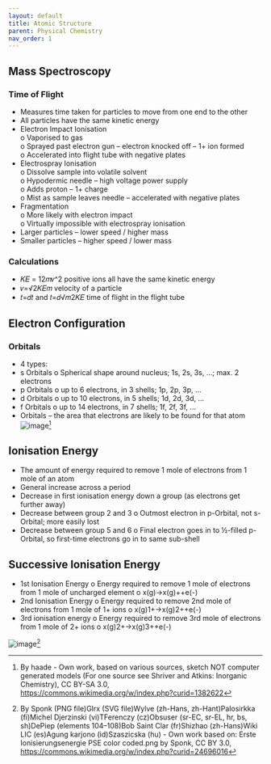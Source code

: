 ```yaml
---
layout: default
title: Atomic Structure
parent: Physical Chemistry
nav_order: 1
---
```


## Mass Spectroscopy  
### Time of Flight  
- Measures time taken for particles to move from one end to the other  
- All particles have the same kinetic energy  
- Electron Impact Ionisation  
	o Vaporised to gas   
	o Sprayed past electron gun – electron knocked off – 1+ ion formed  
	o Accelerated into flight tube with negative plates  
- Electrospray Ionisation  
	o Dissolve sample into volatile solvent  
	o Hypodermic needle – high voltage power supply  
	o Adds proton – 1+ charge  
	o Mist as sample leaves needle – accelerated with negative plates  
- Fragmentation  
	o More likely with electron impact  
	o Virtually impossible with electrospray ionisation  
- Larger particles – lower speed / higher mass  
- Smaller particles – higher speed / lower mass  
  
### Calculations  
- 𝐾𝐸 = 12𝑚𝑣^2 positive ions all have the same kinetic energy  
- 𝑣=√2𝐾𝐸𝑚 velocity of a particle  
- 𝑡=𝑑𝑡 and 𝑡=𝑑√𝑚2𝐾𝐸 time of flight in the flight tube  

## Electron Configuration
### Orbitals
- 4 types:
- s Orbitals
	o Spherical shape around nucleus; 1s, 2s, 3s, …; max. 2 electrons
- p Orbitals
	o up to 6 electrons, in 3 shells; 1p, 2p, 3p, …
- d Orbitals
	o up to 10 electrons, in 5 shells; 1d, 2d, 3d, …
- f Orbitals
	o up to 14 electrons, in 7 shells; 1f, 2f, 3f, …
- Orbitals – the area that electrons are likely to be found for that atom
![image](https://user-images.githubusercontent.com/74820599/111039823-060cea00-8428-11eb-91e6-508e77ef882b.png)[^1]

## Ionisation Energy
- The amount of energy required to remove 1 mole of electrons from 1 mole of an atom
- General increase across a period
- Decrease in first ionisation energy down a group (as electrons get further away)
- Decrease between group 2 and 3
	o Outmost electron in p-Orbital, not s-Orbital; more easily lost
- Decrease between group 5 and 6
	o Final electron goes in to ½-filled p-Orbital, so first-time electrons go in to same sub-shell

## Successive Ionisation Energy
- 1st Ionisation Energy
	o Energy required to remove 1 mole of electrons from 1 mole of uncharged element
	o x(g)→x(g)++e(-)
- 2nd Ionisation Energy
	o Energy required to remove 2nd mole of electrons from 1 mole of 1+ ions
	o x(g)1+→x(g)2++e(-)
- 3rd ionisation energy
	o Energy required to remove 3rd mole of electrons from 1 mole of 2+ ions
	o x(g)2+→x(g)3++e(-)

![image](https://user-images.githubusercontent.com/74820599/111039880-56844780-8428-11eb-8eca-14ecfc08a4b8.png)[^2]













[^1]: By haade - Own work, based on various sources, sketch NOT computer generated models (For one source see Shriver and Atkins: Inorganic Chemistry), CC BY-SA 3.0, https://commons.wikimedia.org/w/index.php?curid=1382622 
[^2]: By Sponk (PNG file)Glrx (SVG file)Wylve (zh-Hans, zh-Hant)Palosirkka (fi)Michel Djerzinski (vi)TFerenczy (cz)Obsuser (sr-EC, sr-EL, hr, bs, sh)DePiep (elements 104–108)Bob Saint Clar (fr)Shizhao (zh-Hans)Wiki LIC (es)Agung karjono (id)Szaszicska (hu) - Own work based on: Erste Ionisierungsenergie PSE color coded.png by Sponk, CC BY 3.0, https://commons.wikimedia.org/w/index.php?curid=24696016  
